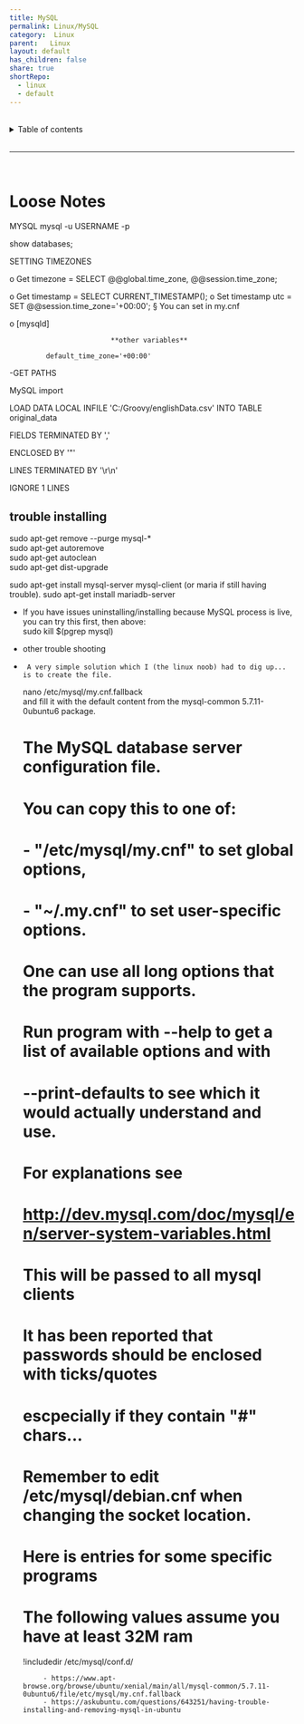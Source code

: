 ```yaml
---  
title: MySQL    
permalink: Linux/MySQL    
category:  Linux    
parent:   Linux    
layout: default    
has_children: false    
share: true    
shortRepo:    
  - linux    
  - default    
---  
```

    
    
<br/>    
    
<details markdown="block">    
<summary>    
Table of contents    
</summary>    
{: .text-delta }    
1. TOC    
{:toc}    
</details>    
    
<br/>    
    
***    
    
<br/>    
    
# Loose Notes    
    
MYSQL mysql -u USERNAME -p    
    
show databases;    
    
SETTING TIMEZONES    
    
o Get timezone = SELECT @@global.time_zone, @@session.time_zone;    
    
o Get timestamp = SELECT CURRENT_TIMESTAMP(); o Set timestamp utc = SET @@session.time_zone='+00:00'; § You can set in my.cnf    
    
o [mysqld]    
    
                             **other variables**    
    
             default_time_zone='+00:00'    
    
-GET PATHS    
    
MySQL import    
    
LOAD DATA LOCAL INFILE 'C:/Groovy/englishData.csv' INTO TABLE original_data    
    
FIELDS TERMINATED BY ','    
    
ENCLOSED BY '"'    
    
LINES TERMINATED BY '\r\n'    
    
IGNORE 1 LINES    
    
## trouble installing    
    
sudo apt-get remove --purge mysql-\*    
sudo apt-get autoremove    
sudo apt-get autoclean    
sudo apt-get dist-upgrade    
    
sudo apt-get install mysql-server mysql-client (or maria if still having trouble). sudo apt-get install mariadb-server    
    
- If you have issues uninstalling/installing because MySQL process is live, you can try this first, then above:    
  sudo kill $(pgrep mysql)    
    
    
- other trouble shooting    
-      A very simple solution which I (the linux noob) had to dig up... is to create the file.    
    
  nano /etc/mysql/my.cnf.fallback    
  and fill it with the default content from the mysql-common 5.7.11-0ubuntu6 package.    
    
  #    
  # The MySQL database server configuration file.    
  #    
  # You can copy this to one of:    
  # - "/etc/mysql/my.cnf" to set global options,    
  # - "~/.my.cnf" to set user-specific options.    
  #         
  # One can use all long options that the program supports.    
  # Run program with --help to get a list of available options and with    
  # --print-defaults to see which it would actually understand and use.    
  #    
  # For explanations see    
  # http://dev.mysql.com/doc/mysql/en/server-system-variables.html    
    
  # This will be passed to all mysql clients    
  # It has been reported that passwords should be enclosed with ticks/quotes    
  # escpecially if they contain "#" chars...    
  # Remember to edit /etc/mysql/debian.cnf when changing the socket location.    
    
  # Here is entries for some specific programs    
  # The following values assume you have at least 32M ram    
    
  !includedir /etc/mysql/conf.d/    
    
           - https://www.apt-browse.org/browse/ubuntu/xenial/main/all/mysql-common/5.7.11-0ubuntu6/file/etc/mysql/my.cnf.fallback    
           - https://askubuntu.com/questions/643251/having-trouble-installing-and-removing-mysql-in-ubuntu